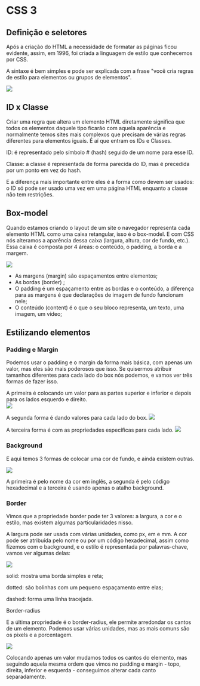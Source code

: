 # CSS 3

## Definição e seletores

Após a criação do HTML a necessidade de formatar as páginas ficou evidente, assim, em 1996, foi criada a linguagem de estilo que conhecemos por CSS.

A sintaxe é bem simples e pode ser explicada com a frase "você cria regras de estilo para elementos ou grupos de elementos".

![](/imagens/seletores.png)

## ID x Classe

Criar uma regra que altera um elemento HTML diretamente significa que todos os elementos daquele tipo ficarão com aquela aparência e normalmente temos sites mais complexos que precisam de várias regras diferentes para elementos iguais.
É aí que entram os IDs e Classes.

ID: é representado pelo símbolo # (hash) seguido de um nome para esse ID.

Classe: a classe é representada de forma parecida do ID, mas é precedida por um ponto em vez do hash.

E a diferença mais importante entre eles é a forma como devem ser usados: o ID só pode ser usado uma vez em uma página HTML enquanto a classe não tem restrições.

## Box-model
Quando estamos criando o layout de um site o navegador representa cada elemento HTML  como uma caixa retangular, isso é o box-model. E com CSS nós alteramos a aparência dessa caixa (largura, altura, cor de fundo, etc.). Essa caixa é composta por 4 áreas: o conteúdo, o padding, a borda e a margem.

![](/imagens/box-model.png)

 - As margens (margin) são espaçamentos entre elementos;
 - As bordas (border) ;
 - O padding é um espaçamento entre as bordas e o conteúdo, a diferença para as margens é que declarações de imagem de fundo funcionam nele;
 - O conteúdo (content) é o que o seu bloco representa, um texto, uma imagem, um vídeo;

 ## Estilizando elementos

 ### Padding e Margin

Podemos usar o  padding e o margin da forma mais básica, com apenas um valor, mas eles são mais poderosos que isso. Se quisermos atribuir tamanhos diferentes para cada lado do box nós podemos, e vamos ver três formas de fazer isso.

A primeira é colocando um valor para as partes superior e inferior e depois para os lados esquerdo e direito.   
![](/imagens/padding-01.png)

A segunda forma é dando valores para cada lado do box.
![](/imagens/padding-02.png)

A terceira forma é com as propriedades específicas para cada lado.
![](/imagens/padding-03.png)

### Background

E aqui temos 3 formas de colocar uma cor de fundo, e ainda existem outras.

![](/imagens/background.png)

A primeira é pelo nome da cor em inglês, a segunda é pelo código hexadecimal e a terceira é usando apenas o atalho background.

### Border

Vimos que a propriedade border pode ter 3 valores: a largura, a cor e o estilo, mas existem algumas particularidades nisso.

A largura pode ser usada com várias unidades, como px, em e mm. A cor pode ser atribuída pelo nome ou por um código hexadecimal, assim como fizemos com o background, e o estilo é representada por palavras-chave, vamos ver algumas delas:

 ![](/imagens/border.png)

solid: mostra uma borda simples e reta;

dotted: são bolinhas com um pequeno espaçamento entre elas;

dashed: forma uma linha tracejada.

Border-radius

E a última propriedade é o border-radius, ele permite arredondar os cantos de um elemento. Podemos usar várias unidades, mas as mais comuns são os pixels e a porcentagem.

![](/imagens/border-radius.png)

Colocando apenas um valor mudamos todos os cantos do elemento, mas seguindo aquela mesma ordem que vimos no padding e margin - topo, direita, inferior e esquerda -  conseguimos alterar cada canto separadamente.